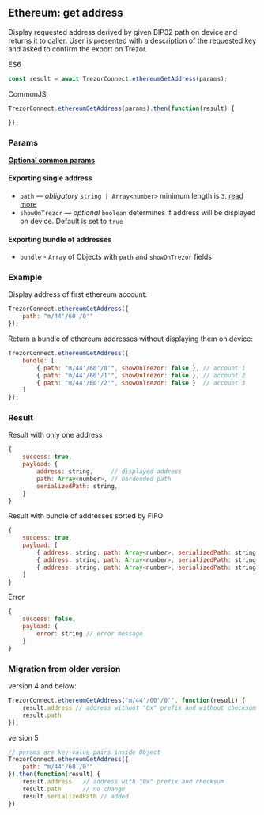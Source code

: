 ## Ethereum: get address
Display requested address derived by given BIP32 path on device and returns it to caller. User is presented with a description of the requested key and asked to confirm the export on Trezor.

ES6
```javascript
const result = await TrezorConnect.ethereumGetAddress(params);
```

CommonJS
```javascript
TrezorConnect.ethereumGetAddress(params).then(function(result) {

});
```

### Params
[****Optional common params****](commonParams.md)
#### Exporting single address
* `path` — *obligatory* `string | Array<number>` minimum length is `3`. [read more](path.md)
* `showOnTrezor` — *optional* `boolean` determines if address will be displayed on device. Default is set to `true`

#### Exporting bundle of addresses
* `bundle` - `Array` of Objects with `path` and `showOnTrezor` fields

### Example
Display address of first ethereum account:
```javascript
TrezorConnect.ethereumGetAddress({
    path: "m/44'/60'/0'"
});
```
Return a bundle of ethereum addresses without displaying them on device:
```javascript
TrezorConnect.ethereumGetAddress({
    bundle: [
        { path: "m/44'/60'/0'", showOnTrezor: false }, // account 1
        { path: "m/44'/60'/1'", showOnTrezor: false }, // account 2
        { path: "m/44'/60'/2'", showOnTrezor: false }  // account 3
    ]
});
```

### Result
Result with only one address
```javascript
{
    success: true,
    payload: {
        address: string,     // displayed address
        path: Array<number>, // hardended path
        serializedPath: string,
    }
}
```
Result with bundle of addresses sorted by FIFO
```javascript
{
    success: true,
    payload: [
        { address: string, path: Array<number>, serializedPath: string }, // account 1
        { address: string, path: Array<number>, serializedPath: string }, // account 2
        { address: string, path: Array<number>, serializedPath: string }  // account 3
    ]
}
```
Error
```javascript
{
    success: false,
    payload: {
        error: string // error message
    }
}
```

### Migration from older version

version 4 and below:
```javascript
TrezorConnect.ethereumGetAddress("m/44'/60'/0'", function(result) {
    result.address // address without "0x" prefix and without checksum
    result.path
});
```
version 5
```javascript
// params are key-value pairs inside Object
TrezorConnect.ethereumGetAddress({ 
    path: "m/44'/60'/0'" 
}).then(function(result) {
    result.address   // address with "0x" prefix and checksum
    result.path      // no change
    result.serializedPath // added
})
```
